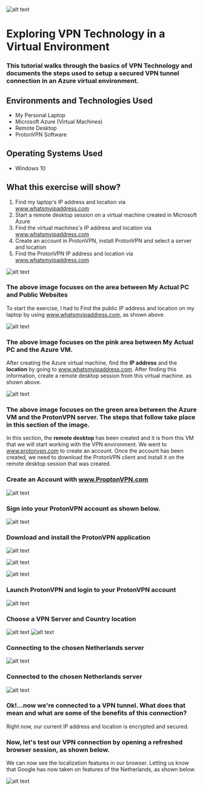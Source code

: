 


![alt text]( https://i.imgur.com/9mB6LIu.png)
# **Exploring VPN Technology in a Virtual Environment**
### This tutorial walks through the basics of VPN Technology and documents the steps used to setup a secured VPN tunnel connection in an Azure virtual environment.


## Environments and Technologies Used

*  My Personal Laptop
*  Microsoft Azure (Virtual Machines)
*  Remote Desktop
*  ProtonVPN Software

## Operating Systems Used

* Windows 10

## What this exercise will show?


 1. Find my laptop's IP address and location via www.whatsmyipaddress.com
 2. Start a remote desktop session on a virtual machine created in Microsoft Azure
 3. Find the virtual machines's IP address and location via www.whatsmyipaddress.com
 4. Create an account in ProtonVPN, install ProtonVPN and select a server and location
 5. Find the ProtonVPN IP address and location via www.whatsmyipaddress.com
 
 
 
![alt text](https://i.imgur.com/O43f56y.png)

### The above image focuses on the area between My Actual PC and Public Websites
To start the exercise, I had to Find the public IP address and location on my laptop by using www.whatsmyipaddress.com, as shown above.



![alt text](https://i.imgur.com/5uPl7bZ.png)

### The above image focuses on the pink area between My Actual PC and the Azure VM.
After creating the Azure virtual machine, find the **IP address** and the **location** by going to www.whatsmyipaddress.com. After finding this information, create a remote desktop session from this virtual machine. as shown above.


![alt text](https://i.imgur.com/WigkWnh.png)


### The above image focuses on the green area between the Azure VM and the ProtonVPN server. The steps that follow take place in this section of the image.
In this section, the **remote desktop** has been created and it is from this VM that we will start working with the VPN environment.  We went to www.protonvpn.com to create an account.  Once the account has been created, we need to download the ProtonVPN client and install it on the remote desktop session  that was created.

### Create an Account with www.ProptonVPN.com


 ![alt text](https://i.imgur.com/Uiy65cB.png)

### Sign into your ProtonVPN account as shown below.

![alt text](https://i.imgur.com/Sq6ufX8.png)

### Download and install the ProtonVPN application

![alt text](https://i.imgur.com/B8AxcqM.png)


![alt text](https://i.imgur.com/q3cI5Wx.png)


![alt text](https://i.imgur.com/FuK6xSn.png)


### Launch ProtonVPN and login to your ProtonVPN account

![alt text](https://i.imgur.com/ihcmSiq.png)
### Choose a VPN Server and Country location


![alt text](https://i.imgur.com/R7fbVJu.png)
![alt text](https://i.imgur.com/Fk9lc8E.png)

### Connecting to the chosen Netherlands server 


![alt text](https://i.imgur.com/wChc9Pv.png)


### Connected to the chosen Netherlands server


![alt text](https://i.imgur.com/HNu7TYV.png)

### Ok!...now we're connected to a VPN tunnel.  What does that mean and what are some of the benefits of this connection? 
Right now, our current IP address and location is encrypted and secured. 

### Now, let's test our VPN connection by opening a refreshed browser session, as shown below.
We can now see the localization features in our browser. Letting us know that Google has now taken on features of the Netherlands, as shown below.

![alt text](https://i.imgur.com/iPNBpr0.png)


